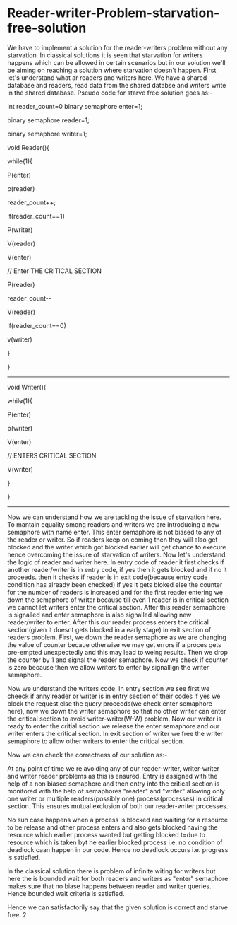 # Reader-writer-Problem-starvation-free-solution

We have to implement a solution for the reader-writers problem without any starvation.
In classical solutions it is seen that starvation for writers happens which can be allowed in certain scenarios but in our solution we'll be aiming on reaching a solution where starvation doesn't happen.
First let's understand what ar readers and writers here.
We have a shared database and readers, read data from the shared databse and writers write in the shared database.
Pseudo code for starve free solution goes as:- 

int reader_count=0
binary semaphore enter=1;

binary semaphore reader=1;

binary semaphore writer=1;

void Reader(){

while(1){

P(enter)

 p(reader)
 
 reader_count++;
 
 if(reader_count==1)
 
   P(writer)
   
 V(reader)
 
V(enter)

// Enter THE CRITICAL SECTION

P(reader)

 reader_count--
 
V(reader)

if(reader_count==0)

v(writer)

}

}

**********************

void Writer(){

while(1){

P(enter)

 p(writer)
 
 V(enter)
 
   // ENTERS CRITICAL SECTION
   
V(writer)

}

}

*******************************

Now we can understand how we are tackling the issue of starvation here.
To mantain equality smong readers and writers we are introducing a new semaphore with name enter. This enter semaphore is not biased to any of the reader or writer.
So if readers keep on coming then they will also get blocked and the writer which got blocked  earlier will get chance to execure hence overcoming the issure of starvation of writers.
Now let's understand the logic of reader and writer here.
In entry code of reader it first checks if another reader/writer is in entry code, if yes then it gets blocked and if no it proceeds.
then it checks if  reader is in exit code(because entry code condition has already been checked) if yes it gets bloked else the counter for the number of readers is increased and for the first reader entering we down the semaphore of writer because till even 1 reader is in critical section we cannot let writers enter the critical section.
After this reader semaphore is signalled and enter semaphore is also signalled allowing new reader/writer to enter.
After this our reader process enters the critical section(given it doesnt gets blocked in a early stage)
in exit section of readers problem.
First, we down the reader semaphore as we are changing the value of counter becaue otherwise we may get errors if a proces gets pre-empted unexpectedly and this may lead to weing results.
Then we drop the counter by 1 and signal the reader semaphore. Now we check if counter is zero because then we allow writers to enter by signallign the writer semaphore.

Now we understand the writers code.
In entry section we see first we cheeck if anny reader or writer is in entry section of their codes if yes we block the request else the query proceeds(we check enter semaphore here), now we down the writer semaphore so that no other writer can enter the critical section to avoid writer-writer(W-W) problem. Now our writer is ready to enter the critial section we release the enter semaphore and our writer enters the critical section.
In exit section of writer we free the writer semaphore to allow other writers to enter the critical section.

Now we can check the correctness of our solution as:-

At any point of time we re avoiding any of our reader-writer, writer-writer and writer reader problems as this is ensured. Entry is assigned with the help of a non biased semaphore and then entry into the critical section is monitored with the help of semaphores "reader" and "writer"  allowing only one writer or multiple readers(possibly one) process(processes) in critical section.
This ensures mutual exclusion of both our reader-writer processes.

No suh case happens when a process is blocked and waiting for a resource to be release and other process enters and also gets blocked having the resource which earlier process wanted but getting blocked t=due to resource which is taken byt he earlier blocked process i.e. no condition of deadlock caan happen in our code.
Hence no deadlock occurs i.e. progress is satisfied.

In the classical solution there is problem of infinite witing for writers but here the is bounded wait for both readers and writers as "enter" semaphore makes sure that no biase happens between reader and writer queries. Hence bounded wait criteria is satisfied.

Hence we can satisfactorily say that the given solution is correct and starve free.
2
 

 
